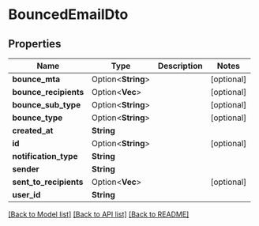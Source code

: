 # BouncedEmailDto

## Properties

Name | Type | Description | Notes
------------ | ------------- | ------------- | -------------
**bounce_mta** | Option<**String**> |  | [optional]
**bounce_recipients** | Option<**Vec<String>**> |  | [optional]
**bounce_sub_type** | Option<**String**> |  | [optional]
**bounce_type** | Option<**String**> |  | [optional]
**created_at** | **String** |  | 
**id** | Option<**String**> |  | [optional]
**notification_type** | **String** |  | 
**sender** | **String** |  | 
**sent_to_recipients** | Option<**Vec<String>**> |  | [optional]
**user_id** | **String** |  | 

[[Back to Model list]](../README#documentation-for-models) [[Back to API list]](../README#documentation-for-api-endpoints) [[Back to README]](../README)


